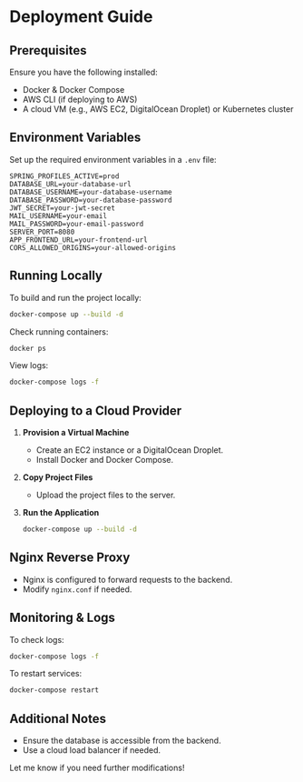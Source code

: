 # Deployment Guide

## Prerequisites
Ensure you have the following installed:
- Docker & Docker Compose
- AWS CLI (if deploying to AWS)
- A cloud VM (e.g., AWS EC2, DigitalOcean Droplet) or Kubernetes cluster

## Environment Variables
Set up the required environment variables in a `.env` file:
```
SPRING_PROFILES_ACTIVE=prod
DATABASE_URL=your-database-url
DATABASE_USERNAME=your-database-username
DATABASE_PASSWORD=your-database-password
JWT_SECRET=your-jwt-secret
MAIL_USERNAME=your-email
MAIL_PASSWORD=your-email-password
SERVER_PORT=8080
APP_FRONTEND_URL=your-frontend-url
CORS_ALLOWED_ORIGINS=your-allowed-origins
```

## Running Locally
To build and run the project locally:
```bash
docker-compose up --build -d
```
Check running containers:
```bash
docker ps
```
View logs:
```bash
docker-compose logs -f
```

## Deploying to a Cloud Provider
1. **Provision a Virtual Machine**
   - Create an EC2 instance or a DigitalOcean Droplet.
   - Install Docker and Docker Compose.

2. **Copy Project Files**
   - Upload the project files to the server.

3. **Run the Application**
   ```bash
   docker-compose up --build -d
   ```

## Nginx Reverse Proxy
- Nginx is configured to forward requests to the backend.
- Modify `nginx.conf` if needed.

## Monitoring & Logs
To check logs:
```bash
docker-compose logs -f
```
To restart services:
```bash
docker-compose restart
```

## Additional Notes
- Ensure the database is accessible from the backend.
- Use a cloud load balancer if needed.

Let me know if you need further modifications!
